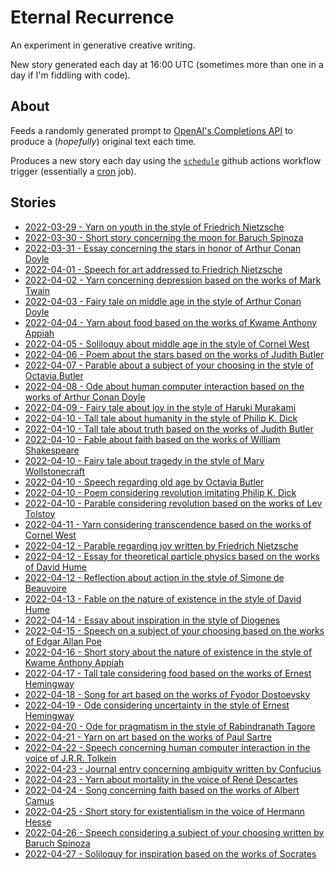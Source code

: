 # Eternal Recurrence

An experiment in generative creative writing.

New story generated each day at 16:00 UTC (sometimes more than one in a day if I'm fiddling with code).

## About

Feeds a randomly generated prompt to [OpenAI's Completions API](https://beta.openai.com/docs/api-reference/completions) to produce a (*hopefully*) original text each time.

Produces a new story each day using the [`schedule`](https://docs.github.com/en/actions/using-workflows/events-that-trigger-workflows#schedule) github actions workflow trigger (essentially a [cron](https://en.wikipedia.org/wiki/Cron) job).

## Stories

- [2022-03-29 - Yarn on youth in the style of Friedrich Nietzsche](./stories/2022-03-29%20-%20Yarn%20on%20youth%20in%20the%20style%20of%20Friedrich%20Nietzsche.md)
- [2022-03-30 - Short story concerning the moon for Baruch Spinoza](./stories/2022-03-30%20-%20Short%20story%20concerning%20the%20moon%20for%20Baruch%20Spinoza.md)
- [2022-03-31 - Essay concerning the stars in honor of Arthur Conan Doyle](./stories/2022-03-31%20-%20Essay%20concerning%20the%20stars%20in%20honor%20of%20Arthur%20Conan%20Doyle.md)
- [2022-04-01 - Speech for art addressed to Friedrich Nietzsche](./stories/2022-04-01%20-%20Speech%20for%20art%20addressed%20to%20Friedrich%20Nietzsche.md)
- [2022-04-02 - Yarn concerning depression based on the works of Mark Twain](./stories/2022-04-02%20-%20Yarn%20concerning%20depression%20based%20on%20the%20works%20of%20Mark%20Twain.md)
- [2022-04-03 - Fairy tale on middle age in the style of Arthur Conan Doyle](./stories/2022-04-03%20-%20Fairy%20tale%20on%20middle%20age%20in%20the%20style%20of%20Arthur%20Conan%20Doyle.md)
- [2022-04-04 - Yarn about food based on the works of Kwame Anthony Appiah](./stories/2022-04-04%20-%20Yarn%20about%20food%20based%20on%20the%20works%20of%20Kwame%20Anthony%20Appiah.md)
- [2022-04-05 - Soliloquy about middle age in the style of Cornel West](./stories/2022-04-05%20-%20Soliloquy%20about%20middle%20age%20in%20the%20style%20of%20Cornel%20West.md)
- [2022-04-06 - Poem about the stars based on the works of Judith Butler](./stories/2022-04-06%20-%20Poem%20about%20the%20stars%20based%20on%20the%20works%20of%20Judith%20Butler.md)
- [2022-04-07 - Parable about a subject of your choosing in the style of Octavia Butler](./stories/2022-04-07%20-%20Parable%20about%20a%20subject%20of%20your%20choosing%20in%20the%20style%20of%20Octavia%20Butler.md)
- [2022-04-08 - Ode about human computer interaction based on the works of Arthur Conan Doyle](./stories/2022-04-08%20-%20Ode%20about%20human%20computer%20interaction%20based%20on%20the%20works%20of%20Arthur%20Conan%20Doyle.md)
- [2022-04-09 - Fairy tale about joy in the style of Haruki Murakami](./stories/2022-04-09%20-%20Fairy%20tale%20about%20joy%20in%20the%20style%20of%20Haruki%20Murakami.md)
- [2022-04-10 - Tall tale about humanity in the style of Philip K. Dick](./stories/2022-04-10%20-%20Tall%20tale%20about%20humanity%20in%20the%20style%20of%20Philip%20K.%20Dick.md)
- [2022-04-10 - Tall tale about truth based on the works of Judith Butler](./stories/2022-04-10%20-%20Tall%20tale%20about%20truth%20based%20on%20the%20works%20of%20Judith%20Butler.md)
- [2022-04-10 - Fable about faith based on the works of William Shakespeare](stories/2022-04-10%20-%20Fable%20about%20faith%20based%20on%20the%20works%20of%20William%20Shakespeare.md)
- [2022-04-10 - Fairy tale about tragedy in the style of Mary Wollstonecraft](stories/2022-04-10%20-%20Fairy%20tale%20about%20tragedy%20in%20the%20style%20of%20Mary%20Wollstonecraft.md)
- [2022-04-10 - Speech regarding old age by Octavia Butler](stories/2022-04-10%20-%20Speech%20regarding%20old%20age%20by%20Octavia%20Butler.md)
- [2022-04-10 - Poem considering revolution imitating Philip K. Dick](stories/2022-04-10%20-%20Poem%20considering%20revolution%20imitating%20Philip%20K.%20Dick.md)
- [2022-04-10 - Parable considering revolution based on the works of Lev Tolstoy](stories/2022-04-10%20-%20Parable%20considering%20revolution%20based%20on%20the%20works%20of%20Lev%20Tolstoy.md)
- [2022-04-11 - Yarn considering transcendence based on the works of Cornel West](stories/2022-04-11%20-%20Yarn%20considering%20transcendence%20based%20on%20the%20works%20of%20Cornel%20West.md)
- [2022-04-12 - Parable regarding joy written by Friedrich Nietzsche](stories/2022-04-12%20-%20Parable%20regarding%20joy%20written%20by%20Friedrich%20Nietzsche.md)
- [2022-04-12 - Essay for theoretical particle physics based on the works of David Hume](stories/2022-04-12%20-%20Essay%20for%20theoretical%20particle%20physics%20based%20on%20the%20works%20of%20David%20Hume.md)
- [2022-04-12 - Reflection about action in the style of Simone de Beauvoire](stories/2022-04-12%20-%20Reflection%20about%20action%20in%20the%20style%20of%20Simone%20de%20Beauvoire.md)
- [2022-04-13 - Fable on the nature of existence in the style of David Hume](stories/2022-04-13%20-%20Fable%20on%20the%20nature%20of%20existence%20in%20the%20style%20of%20David%20Hume.md)
- [2022-04-14 - Essay about inspiration in the style of Diogenes](stories/2022-04-14%20-%20Essay%20about%20inspiration%20in%20the%20style%20of%20Diogenes.md)
- [2022-04-15 - Speech on a subject of your choosing based on the works of Edgar Allan Poe](stories/2022-04-15%20-%20Speech%20on%20a%20subject%20of%20your%20choosing%20based%20on%20the%20works%20of%20Edgar%20Allan%20Poe.md)
- [2022-04-16 - Short story about the nature of existence in the style of Kwame Anthony Appiah](stories/2022-04-16%20-%20Short%20story%20about%20the%20nature%20of%20existence%20in%20the%20style%20of%20Kwame%20Anthony%20Appiah.md)
- [2022-04-17 - Tall tale considering food based on the works of Ernest Hemingway](stories/2022-04-17%20-%20Tall%20tale%20considering%20food%20based%20on%20the%20works%20of%20Ernest%20Hemingway.md)
- [2022-04-18 - Song for art based on the works of Fyodor Dostoevsky](stories/2022-04-18%20-%20Song%20for%20art%20based%20on%20the%20works%20of%20Fyodor%20Dostoevsky.md)
- [2022-04-19 - Ode considering uncertainty in the style of Ernest Hemingway](stories/2022-04-19%20-%20Ode%20considering%20uncertainty%20in%20the%20style%20of%20Ernest%20Hemingway.md)
- [2022-04-20 - Ode for pragmatism in the style of Rabindranath Tagore](stories/2022-04-20%20-%20Ode%20for%20pragmatism%20in%20the%20style%20of%20Rabindranath%20Tagore.md)
- [2022-04-21 - Yarn on art based on the works of Paul Sartre](stories/2022-04-21%20-%20Yarn%20on%20art%20based%20on%20the%20works%20of%20Paul%20Sartre.md)
- [2022-04-22 - Speech concerning human computer interaction in the voice of J.R.R. Tolkein](stories/2022-04-22%20-%20Speech%20concerning%20human%20computer%20interaction%20in%20the%20voice%20of%20J.R.R.%20Tolkein.md)
- [2022-04-23 - Journal entry concerning ambiguity written by Confucius](stories/2022-04-23%20-%20Journal%20entry%20concerning%20ambiguity%20written%20by%20Confucius.md)
- [2022-04-23 - Yarn about mortality in the voice of René Descartes](stories/2022-04-23%20-%20Yarn%20about%20mortality%20in%20the%20voice%20of%20René%20Descartes.md)
- [2022-04-24 - Song concerning faith based on the works of Albert Camus](stories/2022-04-24%20-%20Song%20concerning%20faith%20based%20on%20the%20works%20of%20Albert%20Camus.md)
- [2022-04-25 - Short story for existentialism in the voice of Hermann Hesse](stories/2022-04-25%20-%20Short%20story%20for%20existentialism%20in%20the%20voice%20of%20Hermann%20Hesse.md)
- [2022-04-26 - Speech considering a subject of your choosing written by Baruch Spinoza](stories/2022-04-26%20-%20Speech%20considering%20a%20subject%20of%20your%20choosing%20written%20by%20Baruch%20Spinoza.md)
- [2022-04-27 - Soliloquy for inspiration based on the works of Socrates](stories/2022-04-27%20-%20Soliloquy%20for%20inspiration%20based%20on%20the%20works%20of%20Socrates.md)
